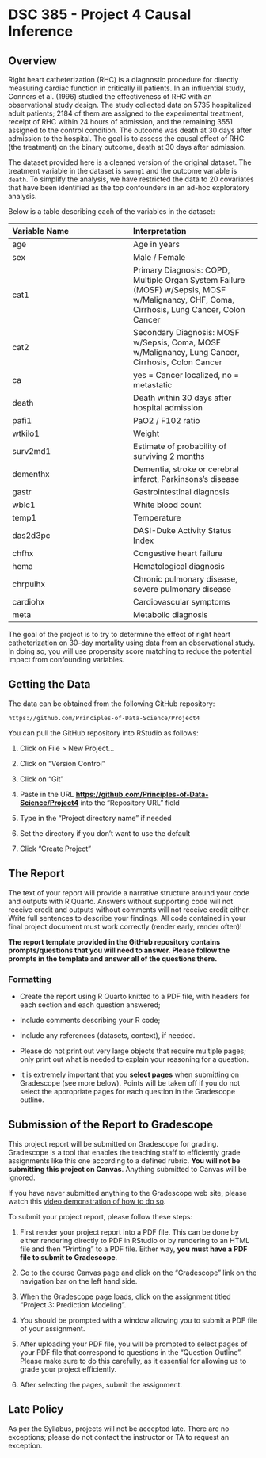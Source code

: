 # DSC 385 - Project 4 Causal Inference


## Overview

Right heart catheterization (RHC) is a diagnostic procedure for directly
measuring cardiac function in critically ill patients. In an influential
study, Connors et al. (1996) studied the effectiveness of RHC with an
observational study design. The study collected data on 5735
hospitalized adult patients; 2184 of them are assigned to the
experimental treatment, receipt of RHC within 24 hours of admission, and
the remaining 3551 assigned to the control condition. The outcome was
death at 30 days after admission to the hospital. The goal is to assess
the causal effect of RHC (the treatment) on the binary outcome, death at
30 days after admission.

The dataset provided here is a cleaned version of the original dataset.
The treatment variable in the dataset is `swang1` and the outcome
variable is `death`. To simplify the analysis, we have restricted the
data to 20 covariates that have been identified as the top confounders
in an ad-hoc exploratory analysis.

Below is a table describing each of the variables in the dataset:

<table>
<colgroup>
<col style="width: 48%" />
<col style="width: 51%" />
</colgroup>
<thead>
<tr class="header">
<th style="text-align: left;">Variable Name</th>
<th style="text-align: left;">Interpretation</th>
</tr>
</thead>
<tbody>
<tr class="odd">
<td style="text-align: left;">age</td>
<td style="text-align: left;">Age in years</td>
</tr>
<tr class="even">
<td style="text-align: left;">sex</td>
<td style="text-align: left;">Male / Female</td>
</tr>
<tr class="odd">
<td style="text-align: left;">cat1</td>
<td style="text-align: left;">Primary Diagnosis: COPD, Multiple Organ
System Failure (MOSF) w/Sepsis, MOSF w/Malignancy, CHF, Coma, Cirrhosis,
Lung Cancer, Colon Cancer</td>
</tr>
<tr class="even">
<td style="text-align: left;">cat2</td>
<td style="text-align: left;">Secondary Diagnosis: MOSF w/Sepsis, Coma,
MOSF w/Malignancy, Lung Cancer, Cirrhosis, Colon Cancer</td>
</tr>
<tr class="odd">
<td style="text-align: left;">ca</td>
<td style="text-align: left;">yes = Cancer localized, no =
metastatic</td>
</tr>
<tr class="even">
<td style="text-align: left;">death</td>
<td style="text-align: left;">Death within 30 days after hospital
admission</td>
</tr>
<tr class="odd">
<td style="text-align: left;">pafi1</td>
<td style="text-align: left;">PaO2 / F102 ratio</td>
</tr>
<tr class="even">
<td style="text-align: left;">wtkilo1</td>
<td style="text-align: left;">Weight</td>
</tr>
<tr class="odd">
<td style="text-align: left;">surv2md1</td>
<td style="text-align: left;">Estimate of probability of surviving 2
months</td>
</tr>
<tr class="even">
<td style="text-align: left;">dementhx</td>
<td style="text-align: left;">Dementia, stroke or cerebral infarct,
Parkinsons’s disease</td>
</tr>
<tr class="odd">
<td style="text-align: left;">gastr</td>
<td style="text-align: left;">Gastrointestinal diagnosis</td>
</tr>
<tr class="even">
<td style="text-align: left;">wblc1</td>
<td style="text-align: left;">White blood count</td>
</tr>
<tr class="odd">
<td style="text-align: left;">temp1</td>
<td style="text-align: left;">Temperature</td>
</tr>
<tr class="even">
<td style="text-align: left;">das2d3pc</td>
<td style="text-align: left;">DASI-Duke Activity Status Index</td>
</tr>
<tr class="odd">
<td style="text-align: left;">chfhx</td>
<td style="text-align: left;">Congestive heart failure</td>
</tr>
<tr class="even">
<td style="text-align: left;">hema</td>
<td style="text-align: left;">Hematological diagnosis</td>
</tr>
<tr class="odd">
<td style="text-align: left;">chrpulhx</td>
<td style="text-align: left;">Chronic pulmonary disease, severe
pulmonary disease</td>
</tr>
<tr class="even">
<td style="text-align: left;">cardiohx</td>
<td style="text-align: left;">Cardiovascular symptoms</td>
</tr>
<tr class="odd">
<td style="text-align: left;">meta</td>
<td style="text-align: left;">Metabolic diagnosis</td>
</tr>
</tbody>
</table>

The goal of the project is to try to determine the effect of right heart
catheterization on 30-day mortality using data from an observational
study. In doing so, you will use propensity score matching to reduce the
potential impact from confounding variables.

## Getting the Data

The data can be obtained from the following GitHub repository:

`https://github.com/Principles-of-Data-Science/Project4`

You can pull the GitHub repository into RStudio as follows:

1.  Click on File \> New Project…

2.  Click on “Version Control”

3.  Click on “Git”

4.  Paste in the URL
    **https://github.com/Principles-of-Data-Science/Project4** into the
    “Repository URL” field

5.  Type in the “Project directory name” if needed

6.  Set the directory if you don’t want to use the default

7.  Click “Create Project”

## The Report

The text of your report will provide a narrative structure around your
code and outputs with R Quarto. Answers without supporting code will not
receive credit and outputs without comments will not receive credit
either. Write full sentences to describe your findings. All code
contained in your final project document must work correctly (render
early, render often)!

**The report template provided in the GitHub repository contains
prompts/questions that you will need to answer. Please follow the
prompts in the template and answer all of the questions there.**

### Formatting

-   Create the report using R Quarto knitted to a PDF file, with headers
    for each section and each question answered;

-   Include comments describing your R code;

-   Include any references (datasets, context), if needed.

-   Please do not print out very large objects that require multiple
    pages; only print out what is needed to explain your reasoning for a
    question.

-   It is extremely important that you **select pages** when submitting
    on Gradescope (see more below). Points will be taken off if you do
    not select the appropriate pages for each question in the Gradescope
    outline.

## Submission of the Report to Gradescope

This project report will be submitted on Gradescope for grading.
Gradescope is a tool that enables the teaching staff to efficiently
grade assignments like this one according to a defined rubric. **You
will not be submitting this project on Canvas**. Anything submitted to
Canvas will be ignored.

If you have never submitted anything to the Gradescope web site, please
watch this [video demonstration of how to do
so](https://youtu.be/nksyA0s-Geo?si=nSsG145iOgjyauVf).

To submit your project report, please follow these steps:

1.  First render your project report into a PDF file. This can be done
    by either rendering directly to PDF in RStudio or by rendering to an
    HTML file and then “Printing” to a PDF file. Either way, **you must
    have a PDF file to submit to Gradescope**.

2.  Go to the course Canvas page and click on the “Gradescope” link on
    the navigation bar on the left hand side.

3.  When the Gradescope page loads, click on the assignment titled
    “Project 3: Prediction Modeling”.

4.  You should be prompted with a window allowing you to submit a PDF
    file of your assignment.

5.  After uploading your PDF file, you will be prompted to select pages
    of your PDF file that correspond to questions in the “Question
    Outline”. Please make sure to do this carefully, as it essential for
    allowing us to grade your project efficiently.

6.  After selecting the pages, submit the assignment.

## Late Policy

As per the Syllabus, projects will not be accepted late. There are no
exceptions; please do not contact the instructor or TA to request an
exception.

